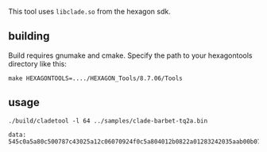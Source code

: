 
This tool uses `libclade.so` from the hexagon sdk.

## building

Build requires gnumake and cmake.
Specify the path to your hexagontools directory like this:

    make HEXAGONTOOLS=..../HEXAGON_Tools/8.7.06/Tools

## usage

    ./build/cladetool -l 64 ../samples/clade-barbet-tq2a.bin

    data: 545c0a5a80c500787c43025a12c06070924f0c5a804012b0822a01283242035aab00b0702e720a5a13c090916850005a00d300f505c012a12240909110c00224

